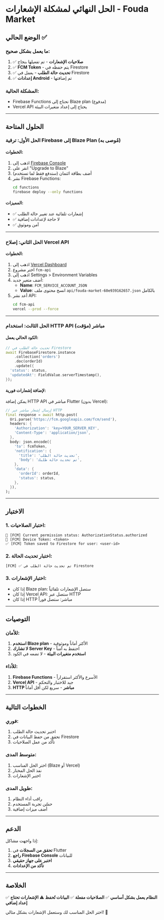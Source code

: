 # الحل النهائي لمشكلة الإشعارات - Fouda Market

## الوضع الحالي ✅

### ما يعمل بشكل صحيح:
1. ✅ **صلاحيات الإشعارات** - تم تفعيلها بنجاح
2. ✅ **FCM Token** - يتم حفظه في Firestore
3. ✅ **تحديث حالة الطلب** - يعمل في Firestore
4. ✅ **إعدادات Android** - تم إضافتها

### المشكلة الحالية:
- Firebase Functions تحتاج إلى Blaze plan (مدفوع)
- Vercel API يحتاج إلى إعداد متغيرات البيئة

---

## الحلول المتاحة

### الحل الأول: ترقية Firebase إلى Blaze Plan (مُوصى به)

#### الخطوات:
1. اذهب إلى [Firebase Console](https://console.firebase.google.com/project/fouda-market/usage/details)
2. انقر على "Upgrade to Blaze"
3. أضف بطاقة ائتمان (ستدفع فقط لما تستخدم)
4. نشر Firebase Functions:
   ```bash
   cd functions
   firebase deploy --only functions
   ```

#### المميزات:
- ✅ إشعارات تلقائية عند تغيير حالة الطلب
- ✅ لا حاجة لإعدادات إضافية
- ✅ آمن وموثوق

---

### الحل الثاني: إصلاح Vercel API

#### الخطوات:
1. اذهب إلى [Vercel Dashboard](https://vercel.com/dashboard)
2. اختر مشروع `fcm-api`
3. اذهب إلى Settings > Environment Variables
4. أضف متغير جديد:
   - **Name**: `FCM_SERVICE_ACCOUNT_JSON`
   - **Value**: انسخ محتوى ملف `api/fouda-market-60e939162657.json` بالكامل
5. أعد نشر API:
   ```bash
   cd fcm-api
   vercel --prod --force
   ```

---

### الحل الثالث: استخدام HTTP API مباشر (مؤقت)

#### الكود الحالي يعمل:
```dart
// تحديث حالة الطلب في Firestore
await FirebaseFirestore.instance
    .collection('orders')
    .doc(orderId)
    .update({
  'status': status,
  'updatedAt': FieldValue.serverTimestamp(),
});
```

#### لإضافة إشعارات فورية:
يمكن إضافة HTTP API مباشر في Flutter (بدون Vercel):

```dart
// إرسال إشعار مباشر عبر HTTP
final response = await http.post(
  Uri.parse('https://fcm.googleapis.com/fcm/send'),
  headers: {
    'Authorization': 'key=YOUR_SERVER_KEY',
    'Content-Type': 'application/json',
  },
  body: json.encode({
    'to': fcmToken,
    'notification': {
      'title': 'تحديث حالة الطلب',
      'body': 'تم تحديث حالة طلبك',
    },
    'data': {
      'orderId': orderId,
      'status': status,
    },
  }),
);
```

---

## الاختبار

### 1. اختبار الصلاحيات:
```
🔔 [FCM] Current permission status: AuthorizationStatus.authorized
🔑 [FCM] Device Token: <token>
✅ [FCM] Token saved to Firestore for user: <user-id>
```

### 2. اختبار تحديث الحالة:
```
[FCM] ✅ تم تحديث حالة الطلب في Firestore
```

### 3. اختبار الإشعارات:
- إذا كان Blaze plan: ستصل الإشعارات تلقائياً
- إذا كان Vercel API: ستصل عبر HTTP
- إذا كان HTTP مباشر: ستصل فوراً

---

## التوصيات

### للأمان:
1. **استخدم Blaze plan** - الأكثر أماناً وموثوقية
2. **لا تشارك Server Key** - احتفظ به آمناً
3. **استخدم متغيرات البيئة** - لا تضعه في الكود

### للأداء:
1. **Firebase Functions** - الأسرع والأكثر استقراراً
2. **Vercel API** - جيد للاختبار والتحكم
3. **HTTP مباشر** - سريع لكن أقل أماناً

---

## الخطوات التالية

### فوري:
1. اختبر تحديث حالة الطلب
2. تحقق من حفظ البيانات في Firestore
3. تأكد من عمل الصلاحيات

### متوسط المدى:
1. اختر الحل المناسب (Blaze أو Vercel)
2. نفذ الحل المختار
3. اختبر الإشعارات

### طويل المدى:
1. راقب أداء النظام
2. حسّن تجربة المستخدم
3. أضف ميزات إضافية

---

## الدعم

إذا واجهت مشاكل:

1. **تحقق من السجلات** في Flutter
2. **راجع Firebase Console** للبيانات
3. **اختبر على جهاز حقيقي**
4. **تأكد من الإعدادات**

---

## الخلاصة

✅ **النظام يعمل بشكل أساسي**
✅ **الصلاحيات مفعلة**
✅ **البيانات تُحفظ**
⚠️ **الإشعارات تحتاج إعداد إضافي**

اختر الحل المناسب لك وستعمل الإشعارات بشكل مثالي! 🎉 